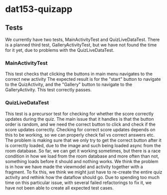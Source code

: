 # dat153-quizapp

## Tests

We currently have two tests, MainActivityTest and QuizLiveDataTest. There is a planned third test,
GalleryActivityTest, but we have not found the time for it yet, due to problems with the
QuizLiveDataTest.

### MainActivityTest

This test checks that clicking the buttons in main menu navigates to the correct new activity
The expected result is for the "start" button to navigate to the QuizActivity, and the "Gallery"
button to navigate to the GalleryActivity.
This test correctly passes.

### QuizLiveDataTest

This test is a precursor test for checking for whether the score correctly updates during the quiz.
The main issue that it handles is that the button order is random, and we need the correct button to
click and check if the score updates correctly. Checking for correct score updates depends on this
to be working, so we can properly check fail vs correct answers etc.
The problem is making sure that we only try to get the correct button after it is correctly loaded,
due to the image and such being loaded async from the room database.
So far, we can get it working sometimes, but there is a race condition in how we load from the room
database and more often than not, something loads before it should and nothing works.
We think the problem is in how we have made the viewmodel and activity together with a fragment.
To fix this, we think we might just have to re-create the entire quiz activity and rethink how the
dataflow should go.
Due to spending too much time on this particular issue, with several failed refactorings to fix it,
we have not been able to create all expected test cases.
